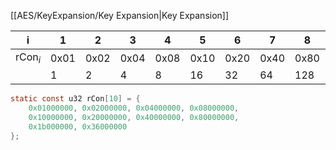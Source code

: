 
[[AES/KeyExpansion/Key Expansion|Key Expansion]]

| i               | 1    | 2    | 3    | 4    | 5    | 6    | 7    | 8    | 9    | 10   |
| --------------- | ---- | ---- | ---- | ---- | ---- | ---- | ---- | ---- | ---- | ---- |
| $\text{rCon}_i$ | 0x01 | 0x02 | 0x04 | 0x08 | 0x10 | 0x20 | 0x40 | 0x80 | 0x1b | 0x36 |
|                 | 1    | 2     | 4     | 8     | 16     | 32     | 64     | 128     | 27     | 54     |


```c
static const u32 rCon[10] = {
	0x01000000, 0x02000000, 0x04000000, 0x08000000,
	0x10000000, 0x20000000, 0x40000000, 0x80000000,
	0x1b000000, 0x36000000
};
```

